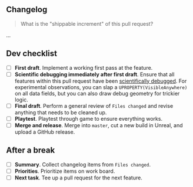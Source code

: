 ## Changelog

> What is the "shippable increment" of this pull request?

...

## Dev checklist

* [ ] **First draft**. Implement a working first pass at the feature.
* [ ] **Scientific debugging immediately after first draft**. Ensure that all features within this pull request have been [scientifically debugged](https://cseweb.ucsd.edu/classes/wi10/cse15L/c/method.php). For experimental observations, you can slap a `UPROPERTY(VisibleAnywhere)` on all data fields, but you can also draw debug geometry for trickier logic.
* [ ] **Final draft**. Perform a general review of `Files changed` and revise anything that needs to be cleaned up.
* [ ] **Playtest**. Playtest through game to ensure everything works.
* [ ] **Merge and release**. Merge into `master`, cut a new build in Unreal, and upload a GitHub release.

## After a break

* [ ] **Summary**. Collect changelog items from `Files changed`.
* [ ] **Priorities**. Prioritize items on work board.
* [ ] **Next task**. Tee up a pull request for the next feature.

